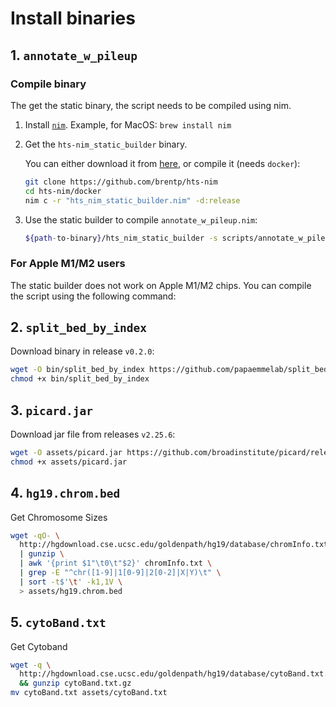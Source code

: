 # Install binaries

## 1. `annotate_w_pileup`

### Compile binary

The get the static binary, the script needs to be compiled using nim.

1. Install [`nim`](<https://nim-lang.org/install_unix.html>). Example, for MacOS: `brew install nim`

2. Get the `hts-nim_static_builder` binary.

    You can either download it from [here](https://github.com/brentp/hts-nim?tab=readme-ov-file#static-builds), or compile it (needs `docker`):

    ```bash
    git clone https://github.com/brentp/hts-nim 
    cd hts-nim/docker
    nim c -r "hts_nim_static_builder.nim" -d:release
    ```

3. Use the static builder to compile `annotate_w_pileup.nim`:

    ```bash
    ${path-to-binary}/hts_nim_static_builder -s scripts/annotate_w_pileup.nim --deps "hts@>=0.2.13" --deps "https://github.com/brentp/hileup.git" --deps "progress"
    ```

### For Apple M1/M2 users

The static builder does not work on Apple M1/M2 chips. You can compile the script using the following command:

## 2. `split_bed_by_index`

Download binary in release `v0.2.0`:

```bash
wget -O bin/split_bed_by_index https://github.com/papaemmelab/split_bed_by_index/releases/download/0.2.0b/split_bed_by_index && \
chmod +x bin/split_bed_by_index
```

## 3. `picard.jar`

Download jar file from releases `v2.25.6`:

```bash
wget -O assets/picard.jar https://github.com/broadinstitute/picard/releases/download/2.25.6/picard.jar
chmod +x assets/picard.jar
```

## 4. `hg19.chrom.bed`

Get Chromosome Sizes

```bash
wget -qO- \
  http://hgdownload.cse.ucsc.edu/goldenpath/hg19/database/chromInfo.txt.gz \
  | gunzip \
  | awk '{print $1"\t0\t"$2}' chromInfo.txt \
  | grep -E "^chr([1-9]|1[0-9]|2[0-2]|X|Y)\t" \
  | sort -t$'\t' -k1,1V \
  > assets/hg19.chrom.bed
```

## 5. `cytoBand.txt`

Get Cytoband

```bash
wget -q \
  http://hgdownload.cse.ucsc.edu/goldenpath/hg19/database/cytoBand.txt.gz \
  && gunzip cytoBand.txt.gz 
mv cytoBand.txt assets/cytoBand.txt
```
